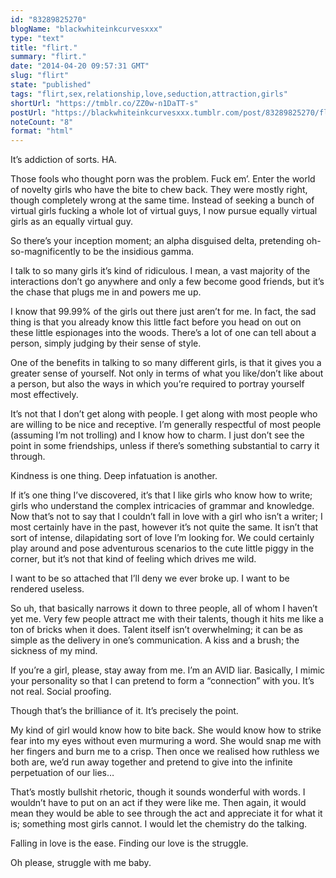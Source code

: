 ```yaml
---
id: "83289825270"
blogName: "blackwhiteinkcurvesxxx"
type: "text"
title: "flirt."
summary: "flirt."
date: "2014-04-20 09:57:31 GMT"
slug: "flirt"
state: "published"
tags: "flirt,sex,relationship,love,seduction,attraction,girls"
shortUrl: "https://tmblr.co/ZZ0w-n1DaTT-s"
postUrl: "https://blackwhiteinkcurvesxxx.tumblr.com/post/83289825270/flirt"
noteCount: "8"
format: "html"
---
```


It’s addiction of sorts. HA.

Those fools who thought porn was the problem. Fuck em’. Enter the world of novelty girls who have the bite to chew back. They were mostly right, though completely wrong at the same time. Instead of seeking a bunch of virtual girls fucking a whole lot of virtual guys, I now pursue equally virtual girls as an equally virtual guy.

So there’s your inception moment; an alpha disguised delta, pretending oh-so-magnificently to be the insidious gamma.

I talk to so many girls it’s kind of ridiculous. I mean, a vast majority of the interactions don’t go anywhere and only a few become good friends, but it’s the chase that plugs me in and powers me up.

I know that 99.99% of the girls out there just aren’t for me. In fact, the sad thing is that you already know this little fact before you head on out on these little espionages into the woods. There’s a lot of one can tell about a person, simply judging by their sense of style. 

One of the benefits in talking to so many different girls, is that it gives you a greater sense of yourself. Not only in terms of what you like/don’t like about a person, but also the ways in which you’re required to portray yourself most effectively.

It’s not that I don’t get along with people. I get along with most people who are willing to be nice and receptive. I’m generally respectful of most people (assuming I’m not trolling) and I know how to charm. I just don’t see the point in some friendships, unless if there’s something substantial to carry it through.

Kindness is one thing. Deep infatuation is another. 

If it’s one thing I’ve discovered, it’s that I like girls who know how to write; girls who understand the complex intricacies of grammar and knowledge. Now that’s not to say that I couldn’t fall in love with a girl who isn’t a writer; I most certainly have in the past, however it’s not quite the same. It isn’t that sort of intense, dilapidating sort of love I’m looking for. We could certainly play around and pose adventurous scenarios to the cute little piggy in the corner, but it’s not that kind of feeling which drives me wild. 

I want to be so attached that I’ll deny we ever broke up. I want to be rendered useless.

So uh, that basically narrows it down to three people, all of whom I haven’t yet me. Very few people attract me with their talents, though it hits me like a ton of bricks when it does. Talent itself isn’t overwhelming; it can be as simple as the delivery in one’s communication. A kiss and a brush; the sickness of my mind. 

If you’re a girl, please, stay away from me. I’m an AVID liar. Basically, I mimic your personality so that I can pretend to form a “connection” with you. It’s not real. Social proofing.

Though that’s the brilliance of it. It’s precisely the point.

My kind of girl would know how to bite back. She would know how to strike fear into my eyes without even murmuring a word. She would snap me with her fingers and burn me to a crisp. Then once we realised how ruthless we both are, we’d run away together and pretend to give into the infinite perpetuation of our lies…

That’s mostly bullshit rhetoric, though it sounds wonderful with words. I wouldn’t have to put on an act if they were like me. Then again, it would mean they would be able to see through the act and appreciate it for what it is; something most girls cannot. I would let the chemistry do the talking.

Falling in love is the ease. Finding our love is the struggle.

Oh please, struggle with me baby.